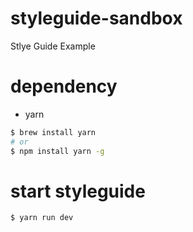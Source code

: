 # styleguide-sandbox
Stlye Guide Example

# dependency
* yarn

```bash
$ brew install yarn
# or
$ npm install yarn -g
```

# start styleguide
```bash
$ yarn run dev
```
